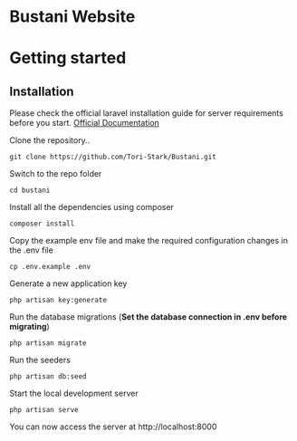 # Bustani Website
# Getting started

## Installation

Please check the official laravel installation guide for server requirements before you start. [Official Documentation](https://laravel.com/docs/5.4/installation#installation)



Clone the repository..

    git clone https://github.com/Tori-Stark/Bustani.git
    
Switch to the repo folder

    cd bustani

Install all the dependencies using composer

    composer install

Copy the example env file and make the required configuration changes in the .env file

    cp .env.example .env

Generate a new application key

    php artisan key:generate


Run the database migrations (**Set the database connection in .env before migrating**)

    php artisan migrate
    
Run the seeders

    php artisan db:seed

Start the local development server

    php artisan serve

You can now access the server at http://localhost:8000
